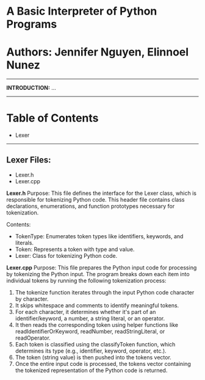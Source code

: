 # A Basic Interpreter of Python Programs
# Authors: Jennifer Nguyen, Elinnoel Nunez
---
**INTRODUCTION:**
...

---
# Table of Contents
- Lexer
---
## Lexer Files:
- Lexer.h
- Lexer.cpp

**Lexer.h**
Purpose: This file defines the interface for the Lexer class, which is responsible for tokenizing Python code. This header file contains class declarations, enumerations, and function prototypes necessary for tokenization.

Contents: 
- TokenType: Enumerates token types like identifiers, keywords, and literals.
- Token: Represents a token with type and value.
- Lexer: Class for tokenizing Python code.

**Lexer.cpp**
Purpose: This file prepares the Python input code for processing by tokenizing the Python input. The program breaks down each item into individual tokens by running the following tokenization process:
1. The tokenize function iterates through the input Python code character by character.
2. It skips whitespace and comments to identify meaningful tokens.
3. For each character, it determines whether it's part of an identifier/keyword, a number, a string literal, or an operator.
4. It then reads the corresponding token using helper functions like readIdentifierOrKeyword, readNumber, readStringLiteral, or readOperator.
5. Each token is classified using the classifyToken function, which determines its type (e.g., identifier, keyword, operator, etc.).
6. The token (string value) is then pushed into the tokens vector.
7. Once the entire input code is processed, the tokens vector containing the tokenized representation of the Python code is returned.